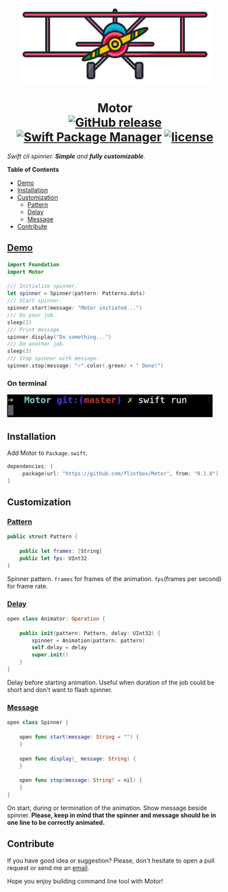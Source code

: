 <div align="center"><img src="/Assets/logo.svg" width="450" /></div>
<h1 align="center">
  <b>Motor</b>
  <br>
  <a href="https://github.com/flintbox/Motor/releases"><img src="https://img.shields.io/github/release/flintbox/Motor.svg" alt="GitHub release" /></a>
  <a href="https://swift.org/package-manager"><img src="https://img.shields.io/badge/Swift%20PM-compatible-orange.svg" alt="Swift Package Manager" /></a>
  <a href="https://github.com/flintbox/Motor/blob/master/LICENSE"><img src="https://img.shields.io/github/license/mashape/apistatus.svg" alt="license" /></a>
</h1>

*Swift cli spinner. **Simple** and **fully customizable**.*

**Table of Contents**
- [Demo](#demo)
- [Installation](#installation)
- [Customization](#customization)
  - [Pattern](#pattern)
  - [Delay](#delay)
  - [Message](#message)
- [Contribute](#contribute)

## [Demo](https://github.com/flintbox/Motor/blob/master/Sources/motor-example/main.swift)

```swift
import Foundation
import Motor

/// Initialize spinner.
let spinner = Spinner(pattern: Patterns.dots)
/// Start spinner.
spinner.start(message: "Motor initiated...")
/// Do your job.
sleep(2)
/// Print message.
spinner.display("Do something...")
/// Do another job.
sleep(3)
/// Stop spinner with message.
spinner.stop(message: "✓".color(.green) + " Done!")
```

### On terminal

![Demo](Assets/demo.gif)

## Installation

Add Motor to `Package.swift`.

```swift
dependencies: [
    .package(url: "https://github.com/flintbox/Motor", from: "0.1.0")
]
```

## Customization

### [Pattern](https://github.com/flintbox/Motor/blob/master/Sources/Motor/Pattern.swift)

```swift
public struct Pattern {

    public let frames: [String]
    public let fps: UInt32
}
```

Spinner pattern. `frames` for frames of the animation. `fps`(frames per second) for frame rate.

### [Delay](https://github.com/flintbox/Motor/blob/master/Sources/Motor/Animator.swift)

```swift
open class Animator: Operation {

    public init(pattern: Pattern, delay: UInt32) {
        spinner = Animation(pattern: pattern)
        self.delay = delay
        super.init()
    }
}
```

Delay before starting animation. Useful when duration of the job could be short and don't want to flash spinner.

### [Message](https://github.com/flintbox/Motor/blob/master/Sources/Motor/Spinner.swift)

```swift
open class Spinner {

    open func start(message: String = "") {
    }

    open func display(_ message: String) {
    }

    open func stop(message: String? = nil) {
    }
}
```

On start, during or termination of the animation. Show message beside spinner. **Please, keep in mind that the spinner and message should be in one line to be correctly animated.**

## Contribute

If you have good idea or suggestion? Please, don't hesitate to open a pull request or send me an [email](mailto:contact@jasonnam.com).

Hope you enjoy building command line tool with Motor!
